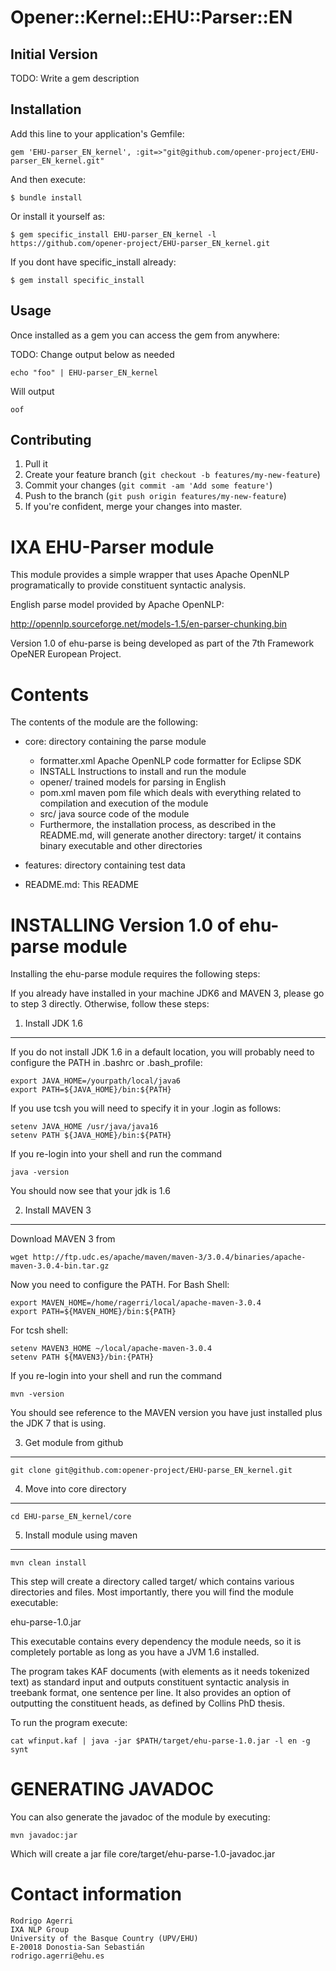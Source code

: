 # Opener::Kernel::EHU::Parser::EN

## Initial Version

TODO: Write a gem description

## Installation

Add this line to your application's Gemfile:

    gem 'EHU-parser_EN_kernel', :git=>"git@github.com/opener-project/EHU-parser_EN_kernel.git"

And then execute:

    $ bundle install

Or install it yourself as:

    $ gem specific_install EHU-parser_EN_kernel -l https://github.com/opener-project/EHU-parser_EN_kernel.git


If you dont have specific_install already:

    $ gem install specific_install

## Usage

Once installed as a gem you can access the gem from anywhere:


TODO: Change output below as needed
````shell
echo "foo" | EHU-parser_EN_kernel
````

Will output

````
oof
````

## Contributing

1. Pull it
2. Create your feature branch (`git checkout -b features/my-new-feature`)
3. Commit your changes (`git commit -am 'Add some feature'`)
4. Push to the branch (`git push origin features/my-new-feature`)
5. If you're confident, merge your changes into master.

IXA EHU-Parser module
=====================

This module provides a simple wrapper that uses Apache OpenNLP
programatically to provide constituent syntactic analysis.

English parse model provided by Apache OpenNLP:

http://opennlp.sourceforge.net/models-1.5/en-parser-chunking.bin

Version 1.0 of ehu-parse is being developed as part of the 7th Framework OpeNER European Project.


Contents
========

The contents of the module are the following:

- core: directory containing the parse module

    + formatter.xml           Apache OpenNLP code formatter for Eclipse SDK
    + INSTALL                 Instructions to install and run the module
    + opener/                 trained models for parsing in English
    + pom.xml                 maven pom file which deals with everything related to compilation and execution of the module
    + src/                    java source code of the module
    + Furthermore, the installation process, as described in the README.md, will generate another directory:
    target/                 it contains binary executable and other directories

- features: directory containing test data
- README.md: This README


INSTALLING Version 1.0 of ehu-parse module
=======================================================

Installing the ehu-parse module requires the following steps:

If you already have installed in your machine JDK6 and MAVEN 3, please go to step 3
directly. Otherwise, follow these steps:

1. Install JDK 1.6
-------------------

If you do not install JDK 1.6 in a default location, you will probably need to configure the PATH in .bashrc or .bash_profile:

````shell
export JAVA_HOME=/yourpath/local/java6
export PATH=${JAVA_HOME}/bin:${PATH}
````

If you use tcsh you will need to specify it in your .login as follows:

````shell
setenv JAVA_HOME /usr/java/java16
setenv PATH ${JAVA_HOME}/bin:${PATH}
````

If you re-login into your shell and run the command

````shell
java -version
````

You should now see that your jdk is 1.6

2. Install MAVEN 3
------------------

Download MAVEN 3 from

````shell
wget http://ftp.udc.es/apache/maven/maven-3/3.0.4/binaries/apache-maven-3.0.4-bin.tar.gz
````

Now you need to configure the PATH. For Bash Shell:

````shell
export MAVEN_HOME=/home/ragerri/local/apache-maven-3.0.4
export PATH=${MAVEN_HOME}/bin:${PATH}
````

For tcsh shell:

````shell
setenv MAVEN3_HOME ~/local/apache-maven-3.0.4
setenv PATH ${MAVEN3}/bin:{PATH}
````

If you re-login into your shell and run the command

````shell
mvn -version
````

You should see reference to the MAVEN version you have just installed plus the JDK 7 that is using.

3. Get module from github
-------------------------

````shell
git clone git@github.com:opener-project/EHU-parse_EN_kernel.git
````

4. Move into core directory
---------------------------

````shell
cd EHU-parse_EN_kernel/core
````

5. Install module using maven
-----------------------------

````shell
mvn clean install
````

This step will create a directory called target/ which contains various directories and files.
Most importantly, there you will find the module executable:

ehu-parse-1.0.jar

This executable contains every dependency the module needs, so it is completely portable as long
as you have a JVM 1.6 installed.

The program takes KAF documents (with <wf> elements as it needs tokenized text) as standard input and outputs constituent syntactic
analysis in treebank format, one sentence per line. It also provides an option of outputting the constituent heads, as defined
by Collins PhD thesis.

To run the program execute:

````shell
cat wfinput.kaf | java -jar $PATH/target/ehu-parse-1.0.jar -l en -g synt
````

GENERATING JAVADOC
==================

You can also generate the javadoc of the module by executing:

````shell
mvn javadoc:jar
````

Which will create a jar file core/target/ehu-parse-1.0-javadoc.jar

Contact information
===================

````shell
Rodrigo Agerri
IXA NLP Group
University of the Basque Country (UPV/EHU)
E-20018 Donostia-San Sebastián
rodrigo.agerri@ehu.es
````








